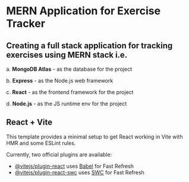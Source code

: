 # MERN Application for Exercise Tracker

## Creating a full stack application for tracking exercises using MERN stack i.e.

a. **MongoDB Atlas** - as the database for the project

b. **Express** - as the Node.js web framework

c. **React** - as the frontend framework for the project

d. **Node.js** - as the JS runtime env for the project

## React + Vite

This template provides a minimal setup to get React working in Vite with HMR and some ESLint rules.

Currently, two official plugins are available:

- [@vitejs/plugin-react](https://github.com/vitejs/vite-plugin-react/blob/main/packages/plugin-react/README.md) uses [Babel](https://babeljs.io/) for Fast Refresh
- [@vitejs/plugin-react-swc](https://github.com/vitejs/vite-plugin-react-swc) uses [SWC](https://swc.rs/) for Fast Refresh
